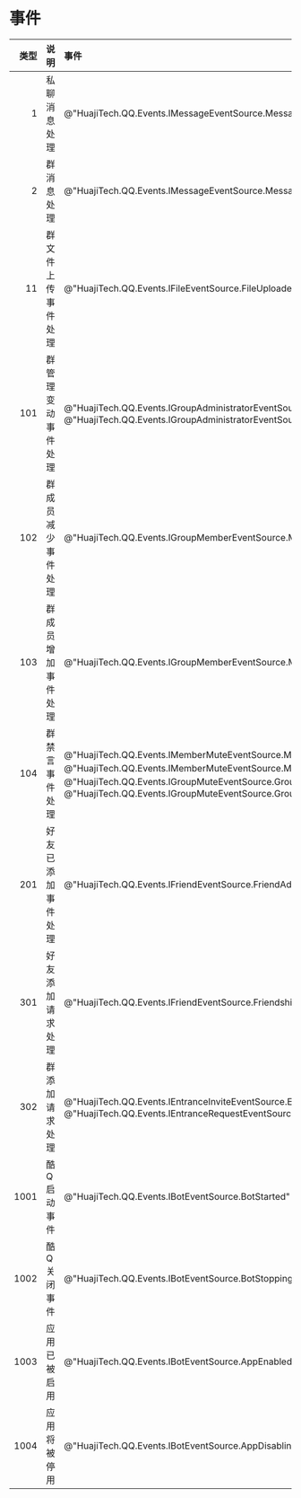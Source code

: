 # 事件

| 类型 | 说明 | 事件 |
| --: | :-- | :-- |
| 1 | 私聊消息处理 | @"HuajiTech.QQ.Events.IMessageEventSource.MessageReceived" |
| 2 | 群消息处理 | @"HuajiTech.QQ.Events.IMessageEventSource.MessageReceived" |
| 11 | 群文件上传事件处理 | @"HuajiTech.QQ.Events.IFileEventSource.FileUploaded" |
| 101 | 群管理变动事件处理 | @"HuajiTech.QQ.Events.IGroupAdministratorEventSource.AdministratorAdded"、@"HuajiTech.QQ.Events.IGroupAdministratorEventSource.AdministratorRemoved" |
| 102 | 群成员减少事件处理 | @"HuajiTech.QQ.Events.IGroupMemberEventSource.MemberLeft" |
| 103 | 群成员增加事件处理 | @"HuajiTech.QQ.Events.IGroupMemberEventSource.MemberJoined" |
| 104 | 群禁言事件处理 | @"HuajiTech.QQ.Events.IMemberMuteEventSource.MemberMuted"、@"HuajiTech.QQ.Events.IMemberMuteEventSource.MemberUnmuted"、@"HuajiTech.QQ.Events.IGroupMuteEventSource.GroupMuted"、@"HuajiTech.QQ.Events.IGroupMuteEventSource.GroupUnmuted" |
| 201 | 好友已添加事件处理 | @"HuajiTech.QQ.Events.IFriendEventSource.FriendAdded" |
| 301 | 好友添加请求处理 | @"HuajiTech.QQ.Events.IFriendEventSource.FriendshipRequested" |
| 302 | 群添加请求处理 | @"HuajiTech.QQ.Events.IEntranceInviteEventSource.EntranceInvited"、@"HuajiTech.QQ.Events.IEntranceRequestEventSource.EntranceRequested" |
| 1001 | 酷Q启动事件 | @"HuajiTech.QQ.Events.IBotEventSource.BotStarted" |
| 1002 | 酷Q关闭事件 | @"HuajiTech.QQ.Events.IBotEventSource.BotStopping" |
| 1003 | 应用已被启用 | @"HuajiTech.QQ.Events.IBotEventSource.AppEnabled" |
| 1004 | 应用将被停用 | @"HuajiTech.QQ.Events.IBotEventSource.AppDisabling" |

